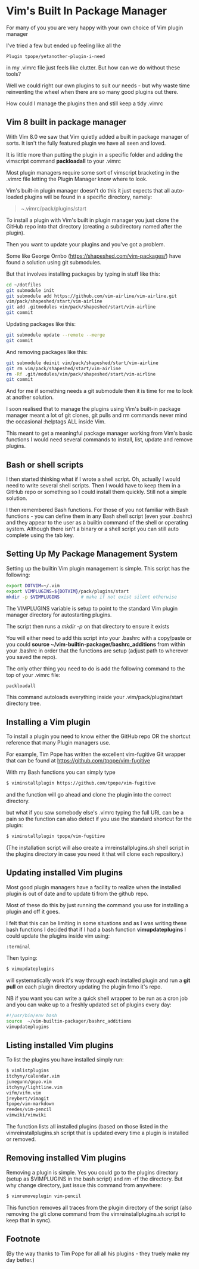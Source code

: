 # Vim's Built In Package Manager

For many of you you are very happy with your own choice of Vim plugin manager

I've tried a few but ended up feeling like all the

    Plugin tpope/yetanother-plugin-i-need 

in my .vimrc file just feels like clutter. But how can we do without these
tools?

Well we could right our own plugins to suit our needs - but why waste time
reinventing the wheel when there are so many good plugins out there.

How could I manage the plugins then and still keep a tidy .vimrc


## Vim 8 built in package manager

With Vim 8.0 we saw that Vim quietly added a built in package manager of sorts.
It isn't the fully featured plugin we have all seen and loved.

It is little more than putting the plugin in a specific folder and adding the
vimscript command **packloadall** to your .vimrc

Most plugin managers require some sort of vimscript bracketing in the .vimrc
file letting the Plugin Manager know where to look. 

Vim's built-in plugin manager doesn't do this it just expects that all
auto-loaded plugins will be found in a specific directory, namely:

> ~.vimrc/pack/plugins/start

To install a plugin with Vim's built in plugin manager you just clone the GitHub
repo into that directory (creating a subdirectory named after the plugin).

Then you want to update your plugins and you've got a problem.

Some like George Ornbo (https://shapeshed.com/vim-packages/) have found a
solution using git submodules. 

But that involves installing packages by typing in stuff like this:

```bash
cd ~/dotfiles
git submodule init
git submodule add https://github.com/vim-airline/vim-airline.git
vim/pack/shapeshed/start/vim-airline
git add .gitmodules vim/pack/shapeshed/start/vim-airline
git commit
```

Updating packages like this:

```bash
git submodule update --remote --merge
git commit
```

And removing packages like this:
```bash
git submodule deinit vim/pack/shapeshed/start/vim-airline
git rm vim/pack/shapeshed/start/vim-airline
rm -Rf .git/modules/vim/pack/shapeshed/start/vim-airline
git commit
```

And for me if something needs a git submodule then it is time for me to look at
another solution.

I soon realised that to manage the plugins using Vim's built-in package manager meant a lot of git clones, git pulls and rm commands never mind the occasional :helptags ALL inside Vim.  

This meant to get a meaningful package manager working from Vim's basic
functions I would need several commands to install, list, update and remove
plugins.


## Bash or shell scripts

I then started thinking what if I wrote a shell script. Oh, actually I would
need to write several shell scripts. Then I would have to keep them in a GitHub
repo or something so I could install them quickly. Still not a simple solution.

I then remembered Bash functions. For those of you not familiar with Bash
functions - you can define them in any Bash shell script (even your .bashrc) and
they appear to the user as a builtin command of the shell or operating system. Although there 
isn't a binary or a shell script you can still auto complete using the tab key.


## Setting Up My Package Management System

Setting up the builtin Vim plugin management is simple. This script has the
following:

```bash
export DOTVIM=~/.vim
export VIMPLUGINS=${DOTVIM}/pack/plugins/start
mkdir -p $VIMPLUGINS        # make if not exist silent otherwise
```

The VIMPLUGINS variable is setup to point to the standard Vim plugin manager
directory for autostarting plugins. 

The script then runs a *mkdir -p* on that directory to ensure it exists

You will either need to add this script into your .bashrc with a copy/paste or
you could **source ~/vim-builtin-packager/bashrc_additions** from within your .bashrc in
order that the functions are setup (adjust path to wherever you saved the repo).

The only other thing you need to do is add the following command to the top of
your .vimrc file:

```vim
packloadall
```

This command autoloads everything inside your .vim/pack/plugins/start directory
tree.


## Installing a Vim plugin

To install a plugin you need to know either the GitHub repo OR the shortcut
reference that many Plugin managers use.

For example, Tim Pope has written the excellent vim-fugitive Git wrapper that
can be found at https://github.com/tpope/vim-fugitive

With my Bash functions you can simply type

```bash
$ viminstallplugin https://github.com/tpope/vim-fugitive
```

and the function will go ahead and clone the plugin into the correct directory.

but what if you saw somebody else's .vimrc typing the full URL can be a pain so
the function can also detect if you use the standard shortcut for the plugin: 

```bash
$ viminstallplugin tpope/vim-fugitive
```

(The installation script will also create a imreinstallplugins.sh shell script in
the plugins directory in case you need it that will clone each repository.)


## Updating installed Vim plugins

Most good plugin managers have a facility to realize when the installed plugin
is out of date and to update ti from the github repo.

Most of these do this by just running the command you use for installing a
plugin and off it goes.

I felt that this can be limiting in some situations and as I was writing these
bash functions I decided that if I had a bash function __vimupdateplugins__ I
could update the plugins inside vim using: 

```vim
:terminal
```
Then typing: 

```bash
$ vimupdateplugins
```

will systematically work it's way through each installed plugin and run a **git
pull** on each plugin directory updating the plugin frmo it's repo.

NB if you want you can write a quick shell wrapper to be run as a cron job and
you can wake up to a freshly updated set of plugins every day:

```bash
#!/usr/bin/env bash
source  ~/vim-builtin-packager/bashrc_additions
vimupdateplugins
```


## Listing installed Vim plugins 

To list the plugins you have installed simply run:

```bash
$ vimlistplugins
itchyny/calendar.vim
junegunn/goyo.vim
itchyny/lightline.vim
vifm/vifm.vim
jreybert/vimagit
tpope/vim-markdown
reedes/vim-pencil
vimwiki/vimwiki
```

The function lists all installed plugins (based on those listed in the
vimreinstallplugins.sh script that is updated every time a plugin is installed
or removed.


## Removing installed Vim plugins

Removing a plugin is simple. Yes you could go to the plugins directory (setup as
$VIMPLUGINS in the bash script) and rm -rf the directory. But why change
directory, just issue this command from anywhere:

```bash
$ vimremoveplugin vim-pencil
```

This function removes all traces from the plugin directory of the script (also
removing the git clone command from the vimreinstallplugins.sh script to keep
that in sync).


## Footnote

(By the way thanks to Tim Pope for all all his plugins - they truely make my day
better.)
